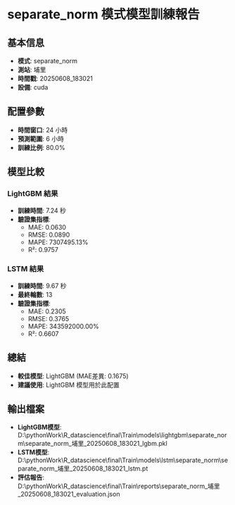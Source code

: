 
# separate_norm 模式模型訓練報告

## 基本信息
- **模式**: separate_norm
- **測站**: 埔里
- **時間戳**: 20250608_183021
- **設備**: cuda

## 配置參數
- **時間窗口**: 24 小時
- **預測範圍**: 6 小時
- **訓練比例**: 80.0%

## 模型比較

### LightGBM 結果

- **訓練時間**: 7.24 秒
- **驗證集指標**:
  - MAE: 0.0630
  - RMSE: 0.0890
  - MAPE: 7307495.13%
  - R²: 0.9757

### LSTM 結果

- **訓練時間**: 9.67 秒
- **最終輪數**: 13
- **驗證集指標**:
  - MAE: 0.2305
  - RMSE: 0.3765
  - MAPE: 343592000.00%
  - R²: 0.6607

## 總結

- **較佳模型**: LightGBM (MAE差異: 0.1675)
- **建議使用**: LightGBM 模型用於此配置


## 輸出檔案
- **LightGBM模型**: D:\pythonWork\R_datascience\final\Train\models\lightgbm\separate_norm\separate_norm_埔里_20250608_183021_lgbm.pkl
- **LSTM模型**: D:\pythonWork\R_datascience\final\Train\models\lstm\separate_norm\separate_norm_埔里_20250608_183021_lstm.pt
- **評估報告**: D:\pythonWork\R_datascience\final\Train\reports\separate_norm_埔里_20250608_183021_evaluation.json
